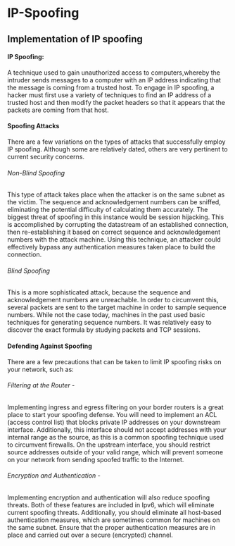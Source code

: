# IP-Spoofing

## Implementation of IP spoofing

#### IP Spoofing:
A technique used to gain unauthorized access to computers,whereby the intruder sends messages to a computer with an IP address indicating that the message is coming from a trusted host. To engage in IP spoofing, a hacker must first use a variety of techniques to find an IP address of a trusted host and then modify the packet headers so that it appears that the packets are coming from that host.

#### Spoofing Attacks
There are a few variations on the types of attacks that successfully employ IP spoofing. Although some are relatively dated, others are very pertinent to current security concerns.

###### Non-Blind Spoofing
This type of attack takes place when the attacker is on the same subnet as the victim. The sequence and acknowledgement numbers can be sniffed, eliminating the potential difficulty of calculating them accurately. The biggest threat of spoofing in this instance would be session hijacking. This is accomplished by corrupting the datastream of an established connection, then re-establishing it based on correct sequence and acknowledgement numbers with the attack machine. Using this technique, an attacker could effectively bypass any authentication measures taken place to build the connection.

###### Blind Spoofing
This is a more sophisticated attack, because the sequence and acknowledgement numbers are unreachable. In order to circumvent this, several packets are sent to the target machine in order to sample sequence numbers. While not the case today, machines in the past used basic techniques for generating sequence numbers. It was relatively easy to discover the exact formula by studying packets and TCP sessions. 

#### Defending Against Spoofing
There are a few precautions that can be taken to limit IP spoofing risks on your network, such as:

###### Filtering at the Router - 
Implementing ingress and egress filtering on your border routers is a great place to start your spoofing defense. You will need to implement an ACL (access control list) that blocks private IP addresses on your downstream interface. Additionally, this interface should not accept addresses with your internal range as the source, as this is a common spoofing technique used to circumvent firewalls. On the upstream interface, you should restrict source addresses outside of your valid range, which will prevent someone on your network from sending spoofed traffic to the Internet.

###### Encryption and Authentication - 
Implementing encryption and authentication will also reduce spoofing threats. Both of these features are included in Ipv6, which will eliminate current spoofing threats. Additionally, you should eliminate all host-based authentication measures, which are sometimes common for machines on the same subnet. Ensure that the proper authentication measures are in place and carried out over a secure (encrypted) channel.
